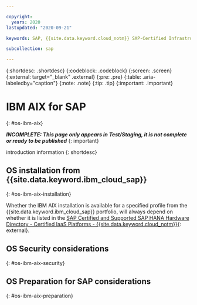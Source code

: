 ```yaml
---

copyright:
  years: 2020
lastupdated: "2020-09-21"

keywords: SAP, {{site.data.keyword.cloud_notm}} SAP-Certified Infrastructure, {{site.data.keyword.ibm_cloud_sap}}, SAP Workloads, OS, Operating System

subcollection: sap

---
```


{:shortdesc: .shortdesc}
{:codeblock: .codeblock}
{:screen: .screen}
{:external: target="_blank" .external}
{:pre: .pre}
{:table: .aria-labeledby="caption"}
{:note: .note}
{:tip: .tip}
{:important: .important}

# IBM AIX for SAP
{: #os-ibm-aix}

**_INCOMPLETE: This page only appears in Test/Staging, it is not complete or ready to be published_**
{: important}

introduction information
{: shortdesc}

## OS installation from {{site.data.keyword.ibm_cloud_sap}}
{: #os-ibm-aix-installation}


Whether the IBM AIX installation is available for a specified profile from the {{site.data.keyword.ibm_cloud_sap}} portfolio, will always depend on whether it is listed in the [SAP Certified and Supported SAP HANA Hardware Directory - Certified IaaS Platforms - {{site.data.keyword.cloud_notm}}](https://www.sap.com/dmc/exp/2014-09-02-hana-hardware/enEN/#/solutions?filters=iaas;ve:28){: external}.


## OS Security considerations
{: #os-ibm-aix-security}


## OS Preparation for SAP considerations
{: #os-ibm-aix-preparation}
